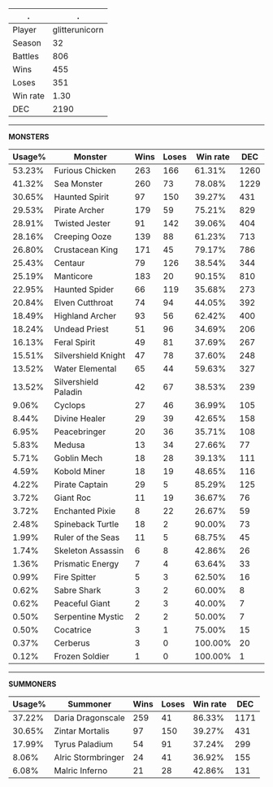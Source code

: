 .|.
|-|-
Player|glitterunicorn
Season|32
Battles|806
Wins|455
Loses|351
Win rate|1.30
DEC|2190

---
**MONSTERS**

Usage%|Monster|Wins|Loses|Win rate|DEC|
-|-|-|-|-|-|
53.23%|Furious Chicken|263|166|61.31%|1260|
41.32%|Sea Monster|260|73|78.08%|1229|
30.65%|Haunted Spirit|97|150|39.27%|431|
29.53%|Pirate Archer|179|59|75.21%|829|
28.91%|Twisted Jester|91|142|39.06%|404|
28.16%|Creeping Ooze|139|88|61.23%|713|
26.80%|Crustacean King|171|45|79.17%|786|
25.43%|Centaur|79|126|38.54%|344|
25.19%|Manticore|183|20|90.15%|810|
22.95%|Haunted Spider|66|119|35.68%|273|
20.84%|Elven Cutthroat|74|94|44.05%|392|
18.49%|Highland Archer|93|56|62.42%|400|
18.24%|Undead Priest|51|96|34.69%|206|
16.13%|Feral Spirit|49|81|37.69%|267|
15.51%|Silvershield Knight|47|78|37.60%|248|
13.52%|Water Elemental|65|44|59.63%|327|
13.52%|Silvershield Paladin|42|67|38.53%|239|
9.06%|Cyclops|27|46|36.99%|105|
8.44%|Divine Healer|29|39|42.65%|158|
6.95%|Peacebringer|20|36|35.71%|108|
5.83%|Medusa|13|34|27.66%|77|
5.71%|Goblin Mech|18|28|39.13%|111|
4.59%|Kobold Miner|18|19|48.65%|116|
4.22%|Pirate Captain|29|5|85.29%|125|
3.72%|Giant Roc|11|19|36.67%|76|
3.72%|Enchanted Pixie|8|22|26.67%|59|
2.48%|Spineback Turtle|18|2|90.00%|73|
1.99%|Ruler of the Seas|11|5|68.75%|45|
1.74%|Skeleton Assassin|6|8|42.86%|26|
1.36%|Prismatic Energy|7|4|63.64%|33|
0.99%|Fire Spitter|5|3|62.50%|16|
0.62%|Sabre Shark|3|2|60.00%|8|
0.62%|Peaceful Giant|2|3|40.00%|7|
0.50%|Serpentine Mystic|2|2|50.00%|7|
0.50%|Cocatrice|3|1|75.00%|15|
0.37%|Cerberus|3|0|100.00%|20|
0.12%|Frozen Soldier|1|0|100.00%|1|

---
**SUMMONERS**

Usage%|Summoner|Wins|Loses|Win rate|DEC|
-|-|-|-|-|-|
37.22%|Daria Dragonscale|259|41|86.33%|1171|
30.65%|Zintar Mortalis|97|150|39.27%|431|
17.99%|Tyrus Paladium|54|91|37.24%|299|
8.06%|Alric Stormbringer|24|41|36.92%|155|
6.08%|Malric Inferno|21|28|42.86%|131|
